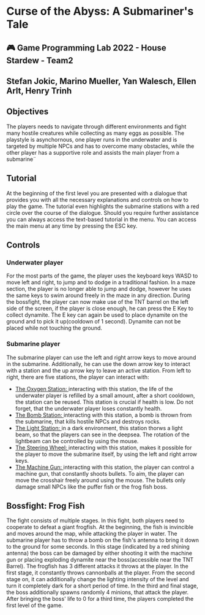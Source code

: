 # Curse of the Abyss: A Submariner's Tale
## :video_game: Game Programming Lab 2022 - House Stardew - Team2
## Stefan Jokic, Marino Mueller, Yan Walesch, Ellen Arlt, Henry Trinh


## Objectives

The players needs to navigate through different environments and fight many hostile creatures while collecting as many eggs as possible.
The playstyle is asynchornous, one player runs in the underwater and is targeted by multiple NPCs and has to overcome many obstacles, 
while the other player has a supportive role and assists the main player from a submarine¨

## Tutorial
At the beginning of the first level you are presented with a dialogue that provides you with all the necessary explanations and controls on how to play the game. The tutorial even highlights the submarine stations with a red circle over the course of the dialogue.
Should you require further assistance you can always access the text-based tutorial in the menu. You can access the main menu at any time by pressing the ESC key.

## Controls
### Underwater player

For the most parts of the game, the player uses the keyboard keys WASD to move left and right, to jump and to dodge in a traditional fashion.
In a maze section, the player is no longer able to jump and dodge, however he uses the same keys to swim around freely in the maze in any direction.
During the bossfight, the player can now make use of the TNT barrel on the left side of the screen, if the player is close enough, he can press the E Key to collect dynamite.
The E key can again be used to place dynamite on the ground and to pick it up(cooldown of 1 second). Dynamite can not be placed while not touching the ground.

### Submarine player

The submarine player can use the left and right arrow keys to move around in the submarine.
Additionally, he can use the down arrow key to interact with a station and the up arrow key to leave an active station.
From left to right, there are five stations, the player can interact with:

* <ins> The Oxygen Station: </ins> interacting with this station, the life of the underwater player is refilled by a small amount, after a short cooldown, the station can be reused. This station is crucial if health is low. Do not forget, that the underwater player loses constantly health.
* <ins> The Bomb Station: </ins>  interacting with this station, a bomb is thrown from the submarine, that kills hostile NPCs and destroys rocks. 
* <ins> The Light Station: </ins> in a dark environment, this station thorws a light beam, so that the players can see in the deepsea. The rotation of the lightbeam can be controlled by using the mouse. 
* <ins> The Steering Wheel: </ins> interacting with this station, makes it possible for the player to move the submarine itself, by using the left and right arrow keys. 
* <ins> The Machine Gun: </ins>interacting with this station, the player can control a machine gun, that constantly shoots bullets. To aim, the player can move the crosshair freely around using the mouse. The bullets only damage small NPCs like the puffer fish or the frog fish boss. 

## Bossfight: Frog Fish

The fight consists of multiple stages. In this fight, both players need to cooperate to defeat a giant frogfish.
At the beginning, the fish is invincible and moves around the map, while attacking the player in water.
The submarine player has to throw a bomb on the fish's antenna to bring it down to the ground for some seconds. 
In this stage (indicated by a red shining antenna) the boss can be damaged by either shooting it with the machine gun or placing exploding dynamite near the boss(accessible near the TNT Barrel).
The frogfish has 3 different attacks it throws at the player.
In the first stage, it constantly throws cannonballs at the player.
From the second stage on, it can additionally change the lighting intensity of the level and turn it completely dark for a short period of time. 
In the third and final stage, the boss additionally spawns randomly 4 minions, that attack the player.
After bringing the boss' life to 0 for a third time, the players completed the first level of the game.
